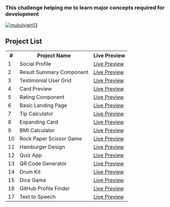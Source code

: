 <h3>This challenge helping me to learn major concepts required for development</h3>
<a href="https://twitter.com/mukulvjain13" target="blank">
    <img src="https://img.shields.io/twitter/follow/mukulvjain13?logo=twitter&style=for-the-badge" alt="mukulvjain13" />
  </a> 
<h2>Project List</h2>

<table>
    <tr>
        <th>#</th>
        <th>Project Name</th>
        <th>Live Preview</th>
    </tr>
    <tr>
        <td>1</td>
        <td>Social Profile</td>
        <td><a href="https://65b9e03f6f52ec89a6763872--jazzy-tapioca-aed921.netlify.app/" target="_blank">Live Preview</a></td>
    </tr>
    <tr>
        <td>2</td>
        <td>Result Summary Component</td>
        <td><a href="https://glittering-alpaca-a872b2.netlify.app/" target="_blank">Live Preview</a></td>
    </tr>
    <tr>
        <td>3</td>
        <td>Testimonial User Grid</td>
        <td><a href="https://mukulvjain1-grid-testimonial.netlify.app/" target="_blank">Live Preview</a></td>
    </tr>
    <tr>
        <td>4</td>
        <td>Card Preview</td>
        <td><a href="https://65bdf66b99ee7962dd7e9992--comfy-croquembouche-5abaf2.netlify.app/" target="_blank">Live Preview</a></td>
    </tr>
    <tr>
        <td>5</td>
        <td>Rating Component</td>
        <td><a href="https://65c1de1671c9004461f3ad04--aquamarine-arithmetic-260ead.netlify.app/" target="_blank">Live Preview</a></td>
    </tr>
    <tr>
        <td>6</td>
        <td>Basic Landing Page</td>
        <td><a href="https://landing-page-design-mukul.netlify.app/" target="_blank">Live Preview</a></td>
    </tr>
    <tr>
        <td>7</td>
        <td>Tip Calculator</td>
        <td><a href="https://tip-calculator-mukul.netlify.app/" target="_blank">Live Preview</a></td>
    </tr>
    <tr>
        <td>8</td>
        <td>Expanding Card</td>
        <td><a href="https://expanding-card-mukul.netlify.app/" target="_blank">Live Preview</a></td>
    </tr>
    <tr>
        <td>9</td>
        <td>BMI Calculator</td>
        <td><a href="https://bmi-calculator-mukul-jain.netlify.app/" target="_blank">Live Preview</a></td>
    </tr>
    <tr>
        <td>10</td>
        <td>Rock Paper Scissor Game</td>
        <td><a href="https://rock-paper-scissor-mukulvjain.netlify.app/" target="_blank">Live Preview</a></td>
    </tr>
    <tr>
        <td>11</td>
        <td>Hamburger Design</td>
        <td><a href="https://hamburger-menu-mukulvjain.netlify.app/" target="_blank">Live Preview</a></td>
    </tr>
    <tr>
        <td>12</td>
        <td>Quiz App</td>
        <td><a href="https://quiz-app-mukulvjain.netlify.app/" target="_blank">Live Preview</a></td>
    </tr>
    <tr>
        <td>13</td>
        <td>QR Code Generator</td>
        <td><a href="https://100daysofcode-qr-generator.netlify.app/" target="_blank">Live Preview</a></td>
    </tr>
    <tr>
        <td>14</td>
        <td>Drum Kit</td>
        <td><a href="https://100daysofcode-mj-drum-kit.netlify.app/" target="_blank">Live Preview</a></td>
    </tr>
    <tr>
        <td>15</td>
        <td>Dice Game</td>
        <td><a href="https://100daysofcode-dice-game.netlify.app/" target="_blank">Live Preview</a></td>
    </tr
    <tr>
        <td>16</td>
        <td>GitHub Profile Finder</td>
        <td><a href="https://100daysofcode-github-profile-finder.netlify.app/" target="_blank">Live Preview</a></td>
    </tr>
     <tr>
        <td>17</td>
        <td>Text to Speech</td>
        <td><a href="https://100daysofcode-text-to-speech-project.netlify.app/" target="_blank">Live Preview</a></td>
     </tr>
</table>
